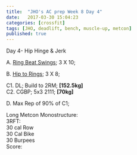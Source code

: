 ```yaml
---
title:  "JHO's AC prep Week 8 Day 4"
date:   2017-03-30 15:04:23
categories: [crossfit]
tags: [JHO, deadlift, bench, muscle-up, metcon]
published: true
---
```

Day 4- Hip Hinge & Jerk

A. [Ring Beat Swings][link1]; 3 X 10;

B. [Hip to Rings][link2]; 3 X 8;

C1. DL; Build to 2RM; **[152.5kg]**  
C2. CGBP; 5x3 2111; **[70kg]**

D. Max Rep of 90% of C1; 

Long Metcon Monostructure:  
3RFT:  
30 cal Row  
30 Cal Bike  
30 Burpees  
Score: 

[link1]: https://www.youtu.be/OEbTnKKff6Q
[link2]: https://www.youtu.be/7stNokLb2Ts
